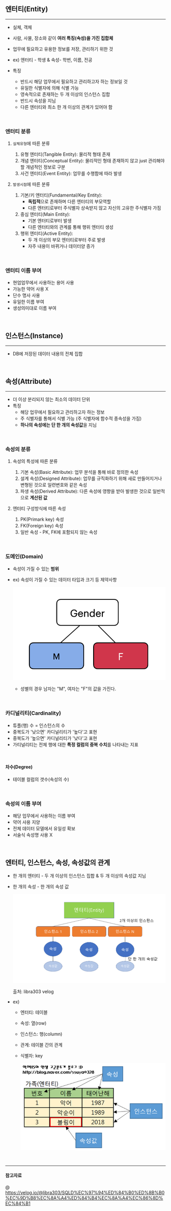 ## 엔터티(Entity)
---
- 실체, 객체
- 사람, 사물, 장소와 같이 **여러 특징(속성)을 가진 집합체**
- 업무에 필요하고 유용한 정보를 저장, 관리하기 위한 것 
- ex) 엔터티 - 학생 & 속성- 학번, 이름, 전공 

- 특징
  - 반드시 해당 업무에서 필요하고 관리하고자 하는 정보일 것 
  - 유일한 식별자에 의해 식별 가능 
  - 영속적으로 존재하는 두 개 이상의 인스턴스 집합
  - 반드시 속성을 지님 
  - 다른 엔터티와 최소 한 개 이상의 관계가 있어야 함 

<br>

### 엔터티 분류 

1. `실체유형`에 따른 분류 
   1) 유형 엔터티(Tangible Entity): 물리적 형태 존재
   2) 개념 엔터티(Conceptual Entity): 물리적인 형태 존재하지 않고 just 관리해야 할 개념적인 정보로 구분 
   3) 사건 엔터티(Event Entity): 업무를 수행함에 따라 발생 

2. `발생시점`에 따른 분류
   1) 기본/키 엔터티(Fundamental/Key Entity):
        - **독립적**으로 존재하며 다른 엔터티의 부모역할
        - 다른 엔터티로부터 주식별자 상속받지 않고 자신의 고유한 주식별자 가짐 
   2) 중심 엔터티(Main Entity):
        - 기본 엔터티로부터 발생 
        - 다른 엔터티와의 관계를 통해 행위 엔터티 생성 
   3) 행위 엔터티(Active Entity):
        - 두 개 이상의 부모 엔터티로부터 주로 발생 
        - 자주 내용이 바뀌거나 데이터양 증가 

<br>

### 엔터티 이름 부여 
- 현업업무에서 사용하는 용어 사용
- 가능한 약어 사용 X 
- 단수 명사 사용
- 유일한 이름 부여 
- 생성의미대로 이름 부여 

<br>

## 인스턴스(Instance)
---
- DB에 저장된 데이터 내용의 전체 집합 

<br>

## 속성(Attribute)
---
- 더 이상 분리되지 않는 최소의 데이터 단위
- 특징 
  - 해당 업무에서 필요하고 관리하고자 하는 정보 
  - 주 식별자를 통해서 식별 가능 (주 식별자에 함수적 종속성을 가짐)
  - **하나의 속성에는 단 한 개의 속성값**을 지님 

<br>

### 속성의 분류 

1. 속성의 특성에 따른 분류 
   1) 기본 속성(Basic Attribute): 업무 분석을 통해 바로 정의한 속성 
   2) 설계 속성(Designed Attribute): 업무를 규직화하기 위해 새로 만들어지거나 변형된 것으로 일련변호와 같은 속성 
   3) 파생 속성(Derived Attribute): 다른 속성에 영향을 받아 발생한 것으로 일반적으로 **계산된 값** 

2. 엔터티 구성방식에 따른 속성
   1) PK(Primark key) 속성 
   2) FK(Foreign key) 속성 
   3) 일반 속성 - PK, FK에 포함되지 않는 속성 

<br>

### 도메인(Domain)
- 속성이 가질 수 있는 **범위** 
- ex) 속성이 가질 수 있는 데이터 타입과 크기 등 제약사항 
  
  ![](./img/domain.png)

  - 성별의 경우 남자는 "M", 여자는 "F"의 값을 가진다. 

<br>

### 카디널리티(Cardinality)
- 튜플(행) 수 = 인스턴스의 수 
- 중복도가 '낮으면' 카디널리티가 '높다'고 표현
- 중복도가 '높으면' 카디널리티가 '낮다'고 표현 
- 가티널리티는 전체 행에 대한 **특정 컬럼의 중복 수치**를 나타내는 지표

<br>

#### 차수(Degree)
- 테이블 컬럼의 갯수(속성의 수)


<br>

### 속성의 이름 부여 
- 해당 업무에서 사용하는 이름 부여 
- 약어 사용 지양 
- 전체 데이터 모델에서 유일성 확보 
- 서술식 속성명 사용 X 

<br>

## **엔터티, 인스턴스, 속성, 속성값의 관계**
- 한 개의 엔터티 - 두 개 이상의 인스턴스 집합 & 두 개 이상의 속성값 지님 
- 한 개의 속성 - 한 개의 속성 값 
  
  ![](./img/entity.png)

  출처: libra303 velog

-  ex) 
    - 엔터티: 테이블
    - 속성: 열(row)
    - 인스턴스: 행(column)
    - 관계: 테이블 간의 관계
    - 식별자: key 

  
         ![](./img/example.png)

<br>

---
#### 참고자료
@ https://velog.io/@libra303/SQLD%EC%97%94%ED%84%B0%ED%8B%B0%EC%9D%B8%EC%8A%A4%ED%84%B4%EC%8A%A4%EC%86%8D%EC%84%B1